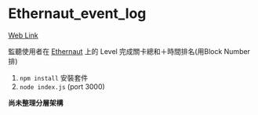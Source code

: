 # Ethernaut_event_log
[Web Link](http://3.15.185.61:3000/)

監聽使用者在 [Ethernaut](https://ethernaut.openzeppelin.com) 上的 Level 完成關卡總和＋時間排名(用Block Number排)

1. `npm install` 安裝套件
2. `node index.js` (port 3000)


**尚未整理分層架構**

